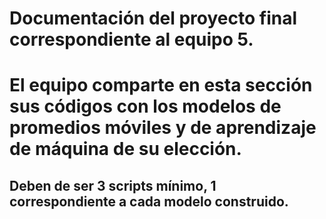 # Documentación del proyecto final correspondiente al equipo 5. 
# El equipo comparte en esta sección sus códigos con los modelos de promedios móviles y de aprendizaje de máquina de su elección. 
## Deben de ser 3 scripts mínimo, 1 correspondiente a cada modelo construido. 
